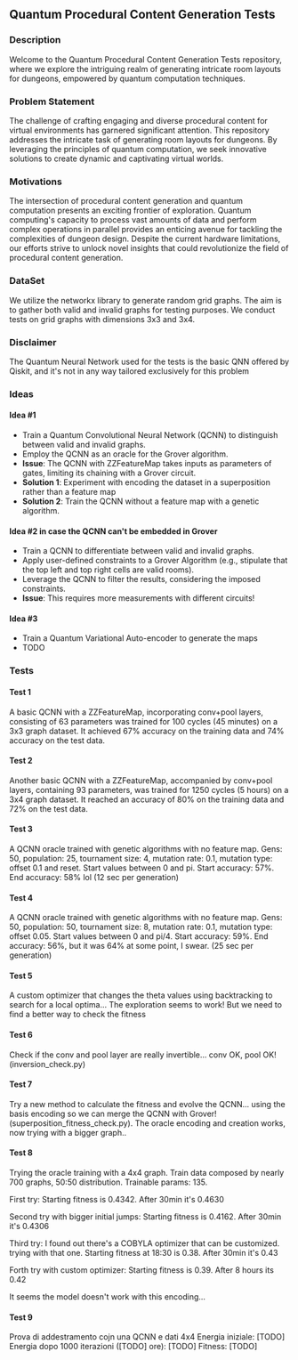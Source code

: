 ## Quantum Procedural Content Generation Tests

### Description
Welcome to the Quantum Procedural Content Generation Tests repository, where we explore the intriguing realm of generating intricate room layouts for dungeons, empowered by quantum computation techniques.

### Problem Statement
The challenge of crafting engaging and diverse procedural content for virtual environments has garnered significant attention. This repository addresses the intricate task of generating room layouts for dungeons. By leveraging the principles of quantum computation, we seek innovative solutions to create dynamic and captivating virtual worlds.

### Motivations
The intersection of procedural content generation and quantum computation presents an exciting frontier of exploration. Quantum computing's capacity to process vast amounts of data and perform complex operations in parallel provides an enticing avenue for tackling the complexities of dungeon design. Despite the current hardware limitations, our efforts strive to unlock novel insights that could revolutionize the field of procedural content generation.

### DataSet
We utilize the networkx library to generate random grid graphs. The aim is to gather both valid and invalid graphs for testing purposes. We conduct tests on grid graphs with dimensions 3x3 and 3x4.

### Disclaimer
The Quantum Neural Network used for the tests is the basic QNN offered by Qiskit, and it's not in any way tailored exclusively for this problem

### Ideas

#### Idea #1
- Train a Quantum Convolutional Neural Network (QCNN) to distinguish between valid and invalid graphs.
- Employ the QCNN as an oracle for the Grover algorithm.
- **Issue**: The QCNN with ZZFeatureMap takes inputs as parameters of gates, limiting its chaining with a Grover circuit.
- **Solution 1**: Experiment with encoding the dataset in a superposition rather than a feature map
- **Solution 2**: Train the QCNN without a feature map with a genetic algorithm.

#### Idea #2 in case the QCNN can't be embedded in Grover
- Train a QCNN to differentiate between valid and invalid graphs.
- Apply user-defined constraints to a Grover Algorithm (e.g., stipulate that the top left and top right cells are valid rooms).
- Leverage the QCNN to filter the results, considering the imposed constraints.
- **Issue**: This requires more measurements with different circuits!

#### Idea #3
- Train a Quantum Variational Auto-encoder to generate the maps
- TODO

### Tests

#### Test 1
A basic QCNN with a ZZFeatureMap, incorporating conv+pool layers, consisting of 63 parameters was trained for 100 cycles (45 minutes) on a 3x3 graph dataset. It achieved 67% accuracy on the training data and 74% accuracy on the test data.

#### Test 2
Another basic QCNN with a ZZFeatureMap, accompanied by conv+pool layers, containing 93 parameters, was trained for 1250 cycles (5 hours) on a 3x4 graph dataset. It reached an accuracy of 80% on the training data and 72% on the test data.

#### Test 3
A QCNN oracle trained with genetic algorithms with no feature map.
Gens: 50, population: 25, tournament size: 4, mutation rate: 0.1, mutation type: offset 0.1 and reset.
Start values between 0 and pi.
Start accuracy: 57%.
End accuracy: 58% lol
(12 sec per generation)

#### Test 4
A QCNN oracle trained with genetic algorithms with no feature map.
Gens: 50, population: 50, tournament size: 8, mutation rate: 0.1, mutation type: offset 0.05.
Start values between 0 and pi/4.
Start accuracy: 59%.
End accuracy: 56%, but it was 64% at some point, I swear.
(25 sec per generation)

#### Test 5
A custom optimizer that changes the theta values using backtracking to search for a local optima... The exploration seems to work! But we need to find a better way to check the fitness

#### Test 6
Check if the conv and pool layer are really invertible... conv OK, pool OK! (inversion_check.py)

#### Test 7
Try a new method to calculate the fitness and evolve the QCNN... using the basis encoding so we can merge the QCNN with Grover! (superposition_fitness_check.py). The oracle encoding and creation works, now trying with a bigger graph..

#### Test 8
Trying the oracle training with a 4x4 graph. Train data composed by nearly 700 graphs, 50:50 distribution. Trainable params: 135.

First try: Starting fitness is 0.4342. After 30min it's 0.4630

Second try with bigger initial jumps: Starting fitness is 0.4162. After 30min it's 0.4306

Third try: I found out there's a COBYLA optimizer that can be customized. trying with that one. Starting fitness at 18:30 is 0.38. After 30min it's 0.43

Forth try with custom optimizer: Starting fitness is 0.39. After 8 hours its 0.42

It seems the model doesn't work with this encoding...

#### Test 9
Prova di addestramento cojn una QCNN e dati 4x4
Energia iniziale: [TODO]
Energia dopo 1000 iterazioni ([TODO] ore): [TODO]
Fitness: [TODO]